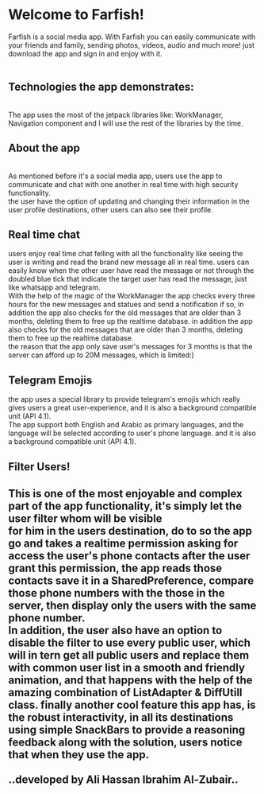 <h1>Welcome to Farfish!</h1>
Farfish is a social media app. With Farfish you can easily communicate
with your friends and family, sending photos, videos, audio and much more!
just download the app and sign in and enjoy with it.</br></br>
<h2>Technologies the app demonstrates:</h2></br>
The app uses the most of the jetpack libraries like: WorkManager, Navigation component
and I will use the rest of the libraries by the time.</br>
<h2>About the app</h2> </br>
As mentioned before it's a social media app, users use the app to communicate and chat
with one another in real time with high security functionality.</br>
the user have the option of updating and changing their information in the
user profile destinations, other users can also see their profile. </br>
<h2>Real time chat</h2>
users enjoy real time chat felling with all the functionality like seeing the user is writing
and read the brand new message all in real time.
users can easily know when the other user have read the message or not through the doubled blue tick
that indicate the target user has read the message, just like whatsapp and telegram.</br>
With the help of the magic of the WorkManager the app checks every three hours for the new messages and statues and send a notification if so,
in addition the app also checks for the old messages that are older than 3 months, deleting them to free up the realtime database.
in addition the app also checks for the old messages that are older than 3 months, deleting them to free up the realtime database.</br>
the reason that the app only save user's messages for 3 months is that the server can afford up to 20M messages, which is limited:)</br>
<h2>Telegram Emojis</h2>
the app uses a special library to provide telegram's emojis which really gives users a great user-experience,
and it is also a background compatible unit (API 4.1). </br>
The app support both English and Arabic as primary languages, and the
language will be selected according to user's phone language.
and it is also a background compatible unit (API 4.1). </br>
<h2>Filter Users!<h2>
This is one of the most enjoyable and complex part of the app functionality, it's simply let the user filter whom will be visible </br>
for him in the users destination, do to so the app go and takes a realtime permission asking for access the user's phone contacts
after the user grant this permission, the app reads those contacts save it in a SharedPreference, compare those phone numbers with
the those in the server, then display only the users with the same phone number. </br>
In addition, the user also have an option to disable the filter to use every public user, which will in tern get all
public users and replace them with common user list in a smooth and friendly animation, and that happens with
the help of the amazing combination of ListAdapter & DiffUtill class.
finally another cool feature this app has, is the robust interactivity, in all its destinations
using simple SnackBars to provide a reasoning feedback along with the solution, users notice that when they use the app.
</br></br>
..developed by Ali Hassan Ibrahim Al-Zubair..